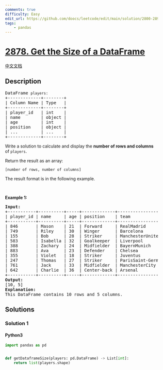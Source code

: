 ```yaml
---
comments: true
difficulty: Easy
edit_url: https://github.com/doocs/leetcode/edit/main/solution/2800-2899/2878.Get%20the%20Size%20of%20a%20DataFrame/README_EN.md
tags:
    - pandas
---
```


<!-- problem:start -->

# [2878. Get the Size of a DataFrame](https://leetcode.com/problems/get-the-size-of-a-dataframe)

[中文文档](/solution/2800-2899/2878.Get%20the%20Size%20of%20a%20DataFrame/README.md)

## Description

<!-- description:start -->

<pre>
DataFrame <code>players:</code>
+-------------+--------+
| Column Name | Type   |
+-------------+--------+
| player_id   | int    |
| name        | object |
| age         | int    |
| position    | object |
| ...         | ...    |
+-------------+--------+
</pre>

<p>Write a solution to calculate and display the <strong>number of rows and columns</strong> of <code>players</code>.</p>

<p>Return the result as an array:</p>

<p><code>[number of rows, number of columns]</code></p>

<p>The result format is in the following example.</p>

<p>&nbsp;</p>
<p><strong class="example">Example 1:</strong></p>

<pre>
<strong>Input:
</strong>+-----------+----------+-----+-------------+--------------------+
| player_id | name     | age | position    | team               |
+-----------+----------+-----+-------------+--------------------+
| 846       | Mason    | 21  | Forward     | RealMadrid         |
| 749       | Riley    | 30  | Winger      | Barcelona          |
| 155       | Bob      | 28  | Striker     | ManchesterUnited   |
| 583       | Isabella | 32  | Goalkeeper  | Liverpool          |
| 388       | Zachary  | 24  | Midfielder  | BayernMunich       |
| 883       | Ava      | 23  | Defender    | Chelsea            |
| 355       | Violet   | 18  | Striker     | Juventus           |
| 247       | Thomas   | 27  | Striker     | ParisSaint-Germain |
| 761       | Jack     | 33  | Midfielder  | ManchesterCity     |
| 642       | Charlie  | 36  | Center-back | Arsenal            |
+-----------+----------+-----+-------------+--------------------+<strong>
Output:
</strong>[10, 5]
<strong>Explanation:</strong>
This DataFrame contains 10 rows and 5 columns.
</pre>

<!-- description:end -->

## Solutions

<!-- solution:start -->

### Solution 1

<!-- tabs:start -->

#### Python3

```python
import pandas as pd


def getDataframeSize(players: pd.DataFrame) -> List[int]:
    return list(players.shape)
```

<!-- tabs:end -->

<!-- solution:end -->

<!-- problem:end -->

